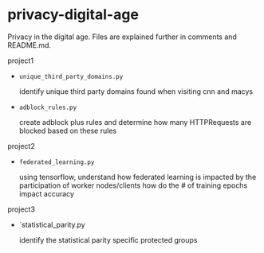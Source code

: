 # privacy-digital-age
Privacy in the digital age. Files are explained further in comments and README.md.

project1
- `unique_third_party_domains.py`
  
  identify unique third party domains found when visiting cnn and macys
- `adblock_rules.py`

  create adblock plus rules and determine how many HTTPRequests are blocked based on these rules

project2
- `federated_learning.py`

  using tensorflow, understand how federated learning is impacted by the participation of worker nodes/clients
  how do the # of training epochs impact accuracy 

project3
- `statistical_parity.py

  identify the statistical parity specific protected groups
